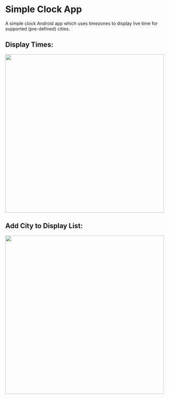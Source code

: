 # Simple Clock App
A simple clock Android app which uses timezones to display live time for supported (pre-defined) cities.

## Display Times:
<img src="https://user-images.githubusercontent.com/60568107/114395454-d2071f00-9bb5-11eb-89c2-c9d000528b98.png" height = 500/>

## Add City to Display List:
<img src="https://user-images.githubusercontent.com/60568107/114395451-d0d5f200-9bb5-11eb-8266-c16e3a27e377.png" height = 500/>




